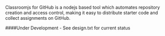 Classroomjs for GitHub is a nodejs based tool which automates repository creation and access control, making it easy to distribute starter code and collect assignments on GitHub.

####Under Development - See design.txt for current status